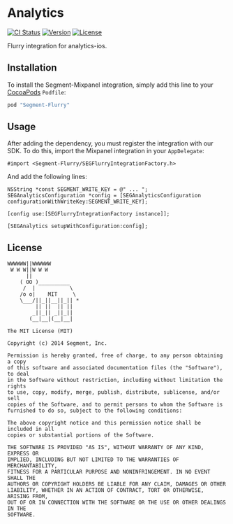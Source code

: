 # Analytics

[![CI Status](http://img.shields.io/travis/segment-integrations/analytics-ios-integration-flurry.svg?style=flat)](https://travis-ci.org/segment-integrations/analytics-ios-integration-flurry)
[![Version](https://img.shields.io/cocoapods/v/Segment-Flurry.svg?style=flat)](http://cocoapods.org/pods/Segment-Flurry)
[![License](https://img.shields.io/cocoapods/l/Segment-Flurry.svg?style=flat)](http://cocoapods.org/pods/Segment-Flurry)

Flurry integration for analytics-ios.

## Installation

To install the Segment-Mixpanel integration, simply add this line to your [CocoaPods](http://cocoapods.org) `Podfile`:

```ruby
pod "Segment-Flurry"
```

## Usage

After adding the dependency, you must register the integration with our SDK.  To do this, import the Mixpanel integration in your `AppDelegate`:

```
#import <Segment-Flurry/SEGFlurryIntegrationFactory.h>
```

And add the following lines:

```
NSString *const SEGMENT_WRITE_KEY = @" ... ";
SEGAnalyticsConfiguration *config = [SEGAnalyticsConfiguration configurationWithWriteKey:SEGMENT_WRITE_KEY];

[config use:[SEGFlurryIntegrationFactory instance]];

[SEGAnalytics setupWithConfiguration:config];

```

## License

```
WWWWWW||WWWWWW
 W W W||W W W
      ||
    ( OO )__________
     /  |           \
    /o o|    MIT     \
    \___/||_||__||_|| *
         || ||  || ||
        _||_|| _||_||
       (__|__|(__|__|

The MIT License (MIT)

Copyright (c) 2014 Segment, Inc.

Permission is hereby granted, free of charge, to any person obtaining a copy
of this software and associated documentation files (the "Software"), to deal
in the Software without restriction, including without limitation the rights
to use, copy, modify, merge, publish, distribute, sublicense, and/or sell
copies of the Software, and to permit persons to whom the Software is
furnished to do so, subject to the following conditions:

The above copyright notice and this permission notice shall be included in all
copies or substantial portions of the Software.

THE SOFTWARE IS PROVIDED "AS IS", WITHOUT WARRANTY OF ANY KIND, EXPRESS OR
IMPLIED, INCLUDING BUT NOT LIMITED TO THE WARRANTIES OF MERCHANTABILITY,
FITNESS FOR A PARTICULAR PURPOSE AND NONINFRINGEMENT. IN NO EVENT SHALL THE
AUTHORS OR COPYRIGHT HOLDERS BE LIABLE FOR ANY CLAIM, DAMAGES OR OTHER
LIABILITY, WHETHER IN AN ACTION OF CONTRACT, TORT OR OTHERWISE, ARISING FROM,
OUT OF OR IN CONNECTION WITH THE SOFTWARE OR THE USE OR OTHER DEALINGS IN THE
SOFTWARE.
```
